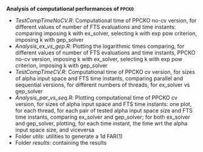 **Analysis of computational performances of `PPCKO`**

-   *TestCompTimeNoCV.R*: Computational time of PPCKO no-cv version, for different values of number of FTS evaluations and time instants: comparing imposing k with ex_solver, selecting k with exp pow criterion, imposing k with gep_solver
-   *Analysis_ex_vs_gep.R*: Plotting the logarithmic times comparing, for different values of number of FTS evaluations and time instants, PPCKO no-cv version, imposing k with ex_solver, selecting k with exp pow criterion, imposing k with gep_solver
-   *TestCompTimeCV.R*: Computational time of PPCKO cv version, for sizes of alpha input space and FTS time instants, comparing parallel and sequential versions, for different numbers of threads, for ex_solver vs gep_solver
-   *Analysis_par_vs_seq.R*: Plotting computational time of PPCKO cv version, for sizes of alpha input space and FTS time instants: one plot, for each thread, for each pair of tested alpha input space size and FTS time instants, comparing ex_solver and gep_solver; for both ex_solver and gep_solver, plotting, for each time instant, the time wrt the alpha input space size, and viceversa
-   Folder *utils*: utilities to generate a 1d FAR(1)
-   Folder *results*: containing the results
